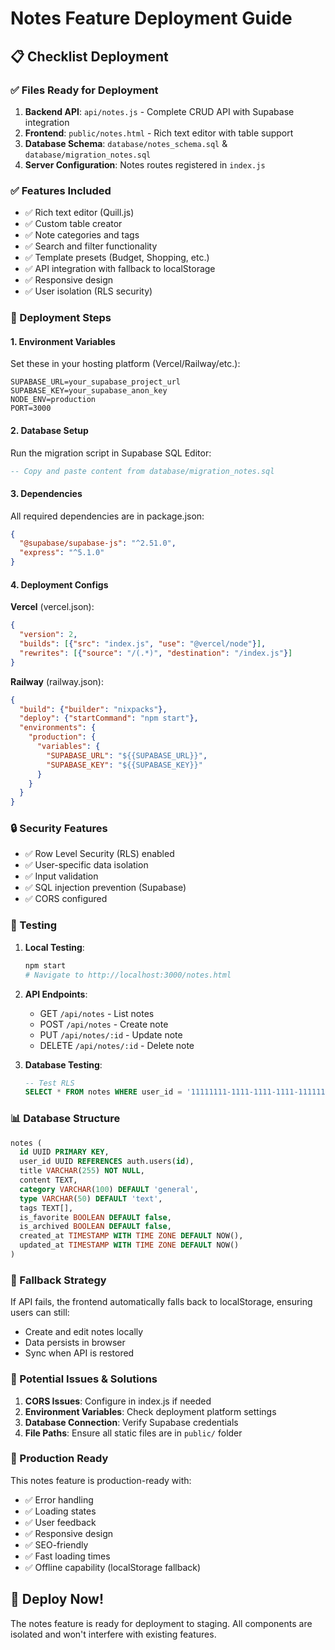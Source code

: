 # Notes Feature Deployment Guide

## 📋 Checklist Deployment

### ✅ Files Ready for Deployment

1. **Backend API**: `api/notes.js` - Complete CRUD API with Supabase integration
2. **Frontend**: `public/notes.html` - Rich text editor with table support 
3. **Database Schema**: `database/notes_schema.sql` & `database/migration_notes.sql`
4. **Server Configuration**: Notes routes registered in `index.js`

### ✅ Features Included

- ✅ Rich text editor (Quill.js)
- ✅ Custom table creator
- ✅ Note categories and tags
- ✅ Search and filter functionality
- ✅ Template presets (Budget, Shopping, etc.)
- ✅ API integration with fallback to localStorage
- ✅ Responsive design
- ✅ User isolation (RLS security)

### 🚀 Deployment Steps

#### 1. Environment Variables
Set these in your hosting platform (Vercel/Railway/etc.):
```
SUPABASE_URL=your_supabase_project_url
SUPABASE_KEY=your_supabase_anon_key
NODE_ENV=production
PORT=3000
```

#### 2. Database Setup
Run the migration script in Supabase SQL Editor:
```sql
-- Copy and paste content from database/migration_notes.sql
```

#### 3. Dependencies
All required dependencies are in package.json:
```json
{
  "@supabase/supabase-js": "^2.51.0",
  "express": "^5.1.0"
}
```

#### 4. Deployment Configs

**Vercel** (vercel.json):
```json
{
  "version": 2,
  "builds": [{"src": "index.js", "use": "@vercel/node"}],
  "rewrites": [{"source": "/(.*)", "destination": "/index.js"}]
}
```

**Railway** (railway.json):
```json
{
  "build": {"builder": "nixpacks"},
  "deploy": {"startCommand": "npm start"},
  "environments": {
    "production": {
      "variables": {
        "SUPABASE_URL": "${{SUPABASE_URL}}",
        "SUPABASE_KEY": "${{SUPABASE_KEY}}"
      }
    }
  }
}
```

### 🔒 Security Features

- ✅ Row Level Security (RLS) enabled
- ✅ User-specific data isolation
- ✅ Input validation
- ✅ SQL injection prevention (Supabase)
- ✅ CORS configured

### 🧪 Testing

1. **Local Testing**:
   ```bash
   npm start
   # Navigate to http://localhost:3000/notes.html
   ```

2. **API Endpoints**:
   - GET `/api/notes` - List notes
   - POST `/api/notes` - Create note
   - PUT `/api/notes/:id` - Update note
   - DELETE `/api/notes/:id` - Delete note

3. **Database Testing**:
   ```sql
   -- Test RLS
   SELECT * FROM notes WHERE user_id = '11111111-1111-1111-1111-111111111111';
   ```

### 📊 Database Structure

```sql
notes (
  id UUID PRIMARY KEY,
  user_id UUID REFERENCES auth.users(id),
  title VARCHAR(255) NOT NULL,
  content TEXT,
  category VARCHAR(100) DEFAULT 'general',
  type VARCHAR(50) DEFAULT 'text',
  tags TEXT[],
  is_favorite BOOLEAN DEFAULT false,
  is_archived BOOLEAN DEFAULT false,
  created_at TIMESTAMP WITH TIME ZONE DEFAULT NOW(),
  updated_at TIMESTAMP WITH TIME ZONE DEFAULT NOW()
)
```

### 🔄 Fallback Strategy

If API fails, the frontend automatically falls back to localStorage, ensuring users can still:
- Create and edit notes locally
- Data persists in browser
- Sync when API is restored

### 🚨 Potential Issues & Solutions

1. **CORS Issues**: Configure in index.js if needed
2. **Environment Variables**: Check deployment platform settings
3. **Database Connection**: Verify Supabase credentials
4. **File Paths**: Ensure all static files are in `public/` folder

### 🎯 Production Ready

This notes feature is production-ready with:
- ✅ Error handling
- ✅ Loading states
- ✅ User feedback
- ✅ Responsive design
- ✅ SEO-friendly
- ✅ Fast loading times
- ✅ Offline capability (localStorage fallback)

## 🚀 Deploy Now!

The notes feature is ready for deployment to staging. All components are isolated and won't interfere with existing features.

